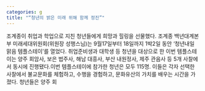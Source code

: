 ```yaml
---
categories: g
title: "“청년의 밝은 미래 위해 함께 정진”"
---
```

조계종이 취업과 학업으로 지친 청년들에게 희망과 힐링을 선물했다. 조계종 백년대계본부 미래세대위원회(위원장 성행스님)는 9월17일부터 18일까지 1박2일 동안 ‘청년내일맑음 템플스테이’를 열었다. 취업준비생과 대학생 등 청년을 대상으로 한 이번 템플스테이는 양주 회암사, 보은 법주사, 해남 대흥사, 부산 내원정사, 제주 관음사 등 5개 사찰에서 동시에 진행됐다.이번 템플스테이에 참가한 청년은 모두 115명. 이들은 각자 선택한 사찰에서 불교문화를 체험하고, 수행을 경험하고, 문화유산의 가치를 배우는 시간을 가졌다. 청년들은 양주 회